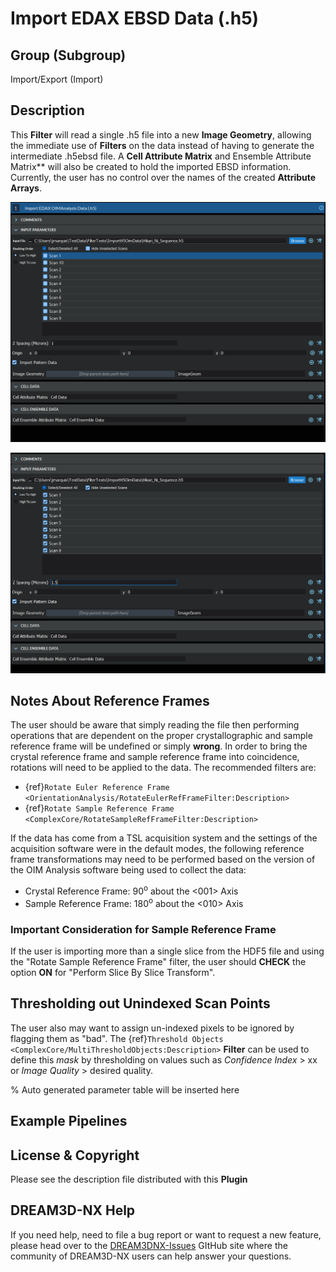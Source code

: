 # Import EDAX EBSD Data (.h5)

## Group (Subgroup)

Import/Export (Import)

## Description

This **Filter** will read a single .h5 file into a new **Image Geometry**, allowing the immediate use of **Filters** on the data instead of having to generate the intermediate .h5ebsd file. A **Cell Attribute Matrix** and Ensemble Attribute Matrix** will also be created to hold the imported EBSD information. Currently, the user has no control over the names of the created **Attribute Arrays**.

![User interface before entering a proper "Z Spacing" value and selecting which scans to include.](Images/ReadEDAXH5_1.png)

![User interface AFTER setting the "Z Spacing" and selecting files.](Images/ReadEDAXH5_2.png)

## Notes About Reference Frames

The user should be aware that simply reading the file then performing operations that are dependent on the proper crystallographic and sample reference frame will be undefined or simply **wrong**. In order to bring the crystal reference frame and sample reference frame into coincidence, rotations will need to be applied to the data. The recommended filters are:

- {ref}`Rotate Euler Reference Frame <OrientationAnalysis/RotateEulerRefFrameFilter:Description>`
- {ref}`Rotate Sample Reference Frame <ComplexCore/RotateSampleRefFrameFilter:Description>`

If the data has come from a TSL acquisition system and the settings of the acquisition software were in the default modes, the following reference frame transformations may need to be performed based on the version of the OIM Analysis software being used to collect the data:

- Crystal Reference Frame: 90<sup>o</sup> about the <001> Axis
- Sample Reference Frame: 180<sup>o</sup> about the <010> Axis

### Important Consideration for Sample Reference Frame

If the user is importing more than a single slice from the HDF5 file and using the "Rotate Sample Reference Frame" filter,
the user should **CHECK** the option **ON** for "Perform Slice By Slice Transform".

## Thresholding out Unindexed Scan Points

The user also may want to assign un-indexed pixels to be ignored by flagging them as "bad". The {ref}`Threshold Objects <ComplexCore/MultiThresholdObjects:Description>` **Filter** can be used to define this *mask* by thresholding on values such as *Confidence Index* > xx or *Image Quality* > desired quality.

% Auto generated parameter table will be inserted here

## Example Pipelines

## License & Copyright

Please see the description file distributed with this **Plugin**

## DREAM3D-NX Help

If you need help, need to file a bug report or want to request a new feature, please head over to the [DREAM3DNX-Issues](https://github.com/BlueQuartzSoftware/DREAM3DNX-Issues) GItHub site where the community of DREAM3D-NX users can help answer your questions.
